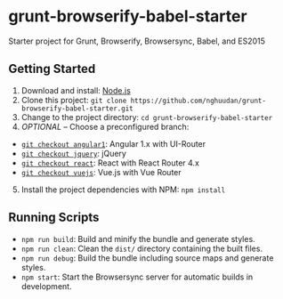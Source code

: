 # grunt-browserify-babel-starter
Starter project for Grunt, Browserify, Browsersync, Babel, and ES2015

## Getting Started
1. Download and install: [Node.js](https://nodejs.org)
2. Clone this project: `git clone https://github.com/nghuudan/grunt-browserify-babel-starter.git`
3. Change to the project directory: `cd grunt-browserify-babel-starter`
4. *OPTIONAL* &ndash; Choose a preconfigured branch:
  * [`git checkout angular1`](https://github.com/nghuudan/grunt-browserify-babel-starter/tree/angular1): Angular 1.x with UI-Router
  * [`git checkout jquery`](https://github.com/nghuudan/grunt-browserify-babel-starter/tree/jquery): jQuery
  * [`git checkout react`](https://github.com/nghuudan/grunt-browserify-babel-starter/tree/react): React with React Router 4.x
  * [`git checkout vuejs`](https://github.com/nghuudan/grunt-browserify-babel-starter/tree/vuejs): Vue.js with Vue Router
5. Install the project dependencies with NPM: `npm install`

## Running Scripts
* `npm run build`: Build and minify the bundle and generate styles.
* `npm run clean`: Clean the `dist/` directory containing the built files.
* `npm run debug`: Build the bundle including source maps and generate styles.
* `npm start`: Start the Browsersync server for automatic builds in development.
